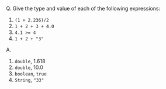 Q. Give the type and value of each of the following expressions:

1. `(1 + 2.236)/2`
2. `1 + 2 + 3 + 4.0`
3. `4.1 >= 4`
4. `1 + 2 + "3"`

A.

1. `double`, 1.618
2. `double`, 10.0
3. `boolean`, `true`
4. `String`, `"33"`
